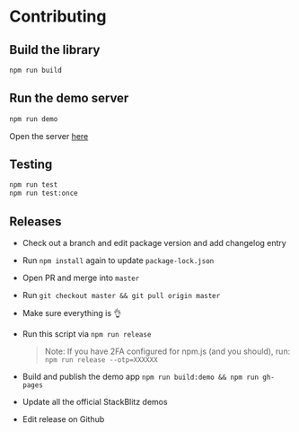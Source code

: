 # Contributing

## Build the library

```bash
npm run build
```

## Run the demo server

```bash
npm run demo
```

Open the server [here](http://localhost:4200)

## Testing

```bash
npm run test
npm run test:once
```

## Releases

- Check out a branch and edit package version and add changelog entry
- Run `npm install` again to update `package-lock.json`
- Open PR and merge into `master`
- Run `git checkout master && git pull origin master`
- Make sure everything is 👌
- Run this script via `npm run release`

  > Note: If you have 2FA configured for npm.js (and you should), run: `npm run release --otp=XXXXXX`

- Build and publish the demo app `npm run build:demo && npm run gh-pages`
- Update all the official StackBlitz demos
- Edit release on Github
